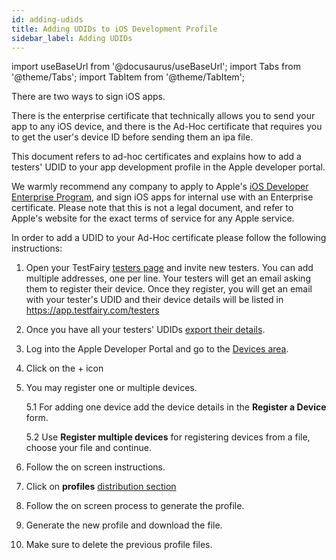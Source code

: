 ```yaml
---
id: adding-udids
title: Adding UDIDs to iOS Development Profile
sidebar_label: Adding UDIDs
---
```


import useBaseUrl from '@docusaurus/useBaseUrl';
import Tabs from '@theme/Tabs';
import TabItem from '@theme/TabItem';

There are two ways to sign iOS apps.

There is the enterprise certificate that technically allows you to send your app to any iOS device, and there is the Ad-Hoc certificate that requires you to get the user's device ID before sending them an ipa file.

This document refers to ad-hoc certificates and explains how to add a testers' UDID to your app development profile in the Apple developer portal.

We warmly recommend any company to apply to Apple's [iOS Developer Enterprise Program](https://developer.apple.com/programs/ios/enterprise/), and sign iOS apps for internal use with an Enterprise certificate. Please note that this is not a legal document, and refer to Apple's website for the exact terms of service for any Apple service.

In order to add a UDID to your Ad-Hoc certificate please follow the following instructions:

1. Open your TestFairy [testers page](https://app.testfairy.com/testers) and invite new testers. You can add multiple addresses, one per line.
   Your testers will get an email asking them to register their device. Once they register, you will get an email with your tester's UDID and their device details will be listed in https://app.testfairy.com/testers

2. Once you have all your testers' UDIDs [export their details](https://app.testfairy.com/testers/export/).

3. Log into the Apple Developer Portal and go to the [Devices area](https://developer.apple.com/account/resources/devices/list).

4. Click on the + icon

5. You may register one or multiple devices.

   5.1 For adding one device add the device details in the **Register a Device** form.

   5.2 Use **Register multiple devices** for registering devices from a file, choose your file and continue.

6. Follow the on screen instructions.

7. Click on **profiles** [distribution section](https://developer.apple.com/account/resources/profiles/list)

8. Follow the on screen process to generate the profile.

9. Generate the new profile and download the file.

10. Make sure to delete the previous profile files.

